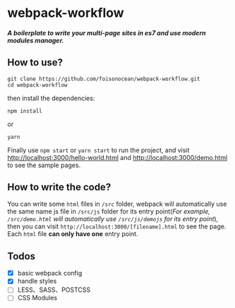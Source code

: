 # webpack-workflow
##### A boilerplate to write your multi-page sites in es7 and use modern modules manager.

## How to use?

```
git clone https://github.com/foisonocean/webpack-workflow.git
cd webpack-workflow
```

then install the dependencies:

```
npm install
```

or

```
yarn
```

Finally use `npm start` or `yarn start` to run the project, and visit <http://localhost:3000/hello-world.html> and <http://localhost:3000/demo.html> to see the sample pages.


## How to write the code?

You can write some `html` files in `/src` folder, webpack will automatically use the same name js file in `/src/js` folder for its entry point(*For example, `/src/demo.html` will automatically use `/src/js/demojs` for its entry point*), then you can visit `http://localhost:3000/[filename].html` to see the page.
Each `html` file **can only have one** entry point.


## Todos

- [x] basic webpack config
- [x] handle styles
- [ ] LESS、SASS、POSTCSS
- [ ] CSS Modules
